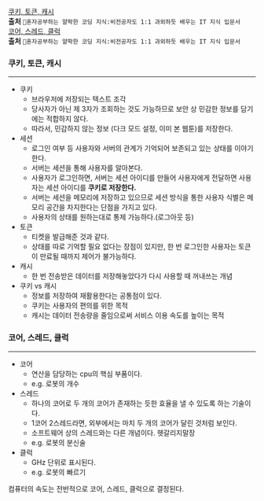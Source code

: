 [쿠키, 토큰, 캐시](#쿠키-토큰-캐시)   
**출처** `📌혼자공부하는 얄팍한 코딩 지식:비전공자도 1:1 과외하듯 배우는 IT 지식 입문서`   
[코어, 스레드, 클럭](#코어-스레드-클럭)   
**출처** `📌혼자공부하는 얄팍한 코딩 지식:비전공자도 1:1 과외하듯 배우는 IT 지식 입문서`   


### 쿠키, 토큰, 캐시

---

- 쿠키
    - 브라우저에 저장되는 텍스트 조각
    - 당사자가 아닌 제 3자가 조회하는 것도 가능하므로 보안 상 민감한 정보를 담기에는 적합하지 않다.
    - 따라서, 민감하지 않는 정보 (다크 모드 설정, 이미 본 웹툰)를 저장한다.
- 세션
    - 로그인 여부 등 사용자와 서버의 관계가 기억되어 보존되고 있는 상태를 이야기한다.
    - 서버는 세션을 통해 사용자를 알아본다.
    - 사용자가 로그인하면, 서버는 세션 아이디를 만들어 사용자에게 전달하면 사용자는 세션 아이디를 **쿠키로 저장한다.**
    - 서버는 세션을 메모리에 저장하고 있으므로 세션 방식을 통한 사용자 식별은 메모리 공간을 차지한다는 단점을 가지고 있다.
    - 사용자의 상태를 원하는대로 통제 가능하다.(로그아웃 등)
- 토큰
    - 티켓을 발급해준 것과 같다.
    - 상태를 따로 기억할 필요 없다는 장점이 있지만, 한 번 로그인한 사용자는 토큰이 만료될 때까지 제어가 불가능하다.
- 캐시
    - 한 번 전송받은 데이터를 저장해놓았다가 다시 사용할 때 꺼내쓰는 개념
- 쿠키 vs 캐시
    - 정보를 저장하여 재활용한다는 공통점이 있다.
    - 쿠키는 사용자의 편의를 위한 목적
    - 캐시는 데이터 전송량을 줄임으로써 서비스 이용 속도를 높이는 목적

### 코어, 스레드, 클럭

---

- 코어
    - 연산을 담당하는 cpu의 핵심 부품이다.
    - e.g. 로봇의 개수
- 스레드
    - 하나의 코어로 두 개의 코어가 존재하는 듯한 효율을 낼 수 있도록 하는 기술이다.
    - 1코어 2스레드라면, 외부에서는 마치 두 개의 코어가 달린 것처럼 보인다.
    - 소프트웨어 상의 스레드와는 다른 개념이다. 헷갈리지말장
    - e.g. 로봇의 분신술
- 클럭
    - GHz 단위로 표시된다.
    - e.g. 로봇의 빠르기

컴퓨터의 속도는 전반적으로 코어, 스레드, 클럭으로 결정된다.

